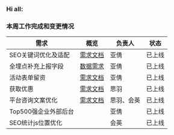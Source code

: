 ### Hi all:

### 本周工作完成和变更情况

| 需求                 | 概览                                                         | 负责人     | 状态   |
| -------------------- | ------------------------------------------------------------ | ---------- | ------ |
| SEO关键词优化及适配  | [需求文档](https://lop82is3mq.feishu.cn/docs/doccnOiFT0UBSqucFW9qDZvEbVc) | 亚倩       | 已上线 |
| 全埋点补充上报字段   | [数据需求](https://lop82is3mq.feishu.cn/docs/doccnAEkYfNKyDSrnaccqTlOWqn) | 亚倩       | 已上线 |
| 活动表单留资         | [需求文档](https://lop82is3mq.feishu.cn/docs/doccn15ogrDxog1DrMHcSyFE1Uw) | 亚倩       | 已上线 |
| 获取优惠             | [需求文档](https://lop82is3mq.feishu.cn/docs/doccn15ogrDxog1DrMHcSyFE1Uw) | 思羽       | 已上线 |
| 平台咨询文案优化     | [需求文档](https://lop82is3mq.feishu.cn/docs/doccn15ogrDxog1DrMHcSyFE1Uw) | 思羽、会英 | 已上线 |
| Top500强企业外部后台 |                                                              | 亚倩       | 已上线 |
| SEO统计js位置优化    |                                                              | 会英       | 已上线 |

